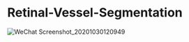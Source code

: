 # Retinal-Vessel-Segmentation
![WeChat Screenshot_20201030120949](https://user-images.githubusercontent.com/37478093/97659042-dd074080-1aa8-11eb-9795-9089761714e9.png)
